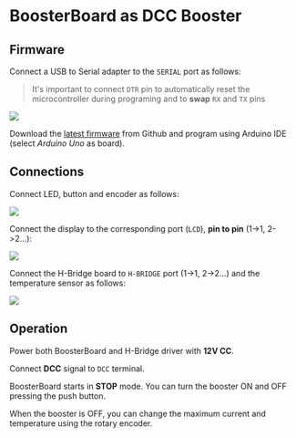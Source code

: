 
# BoosterBoard as DCC Booster

## Firmware

Connect a USB to Serial adapter to the `SERIAL` port as follows:

> It's important to connect `DTR` pin to automatically reset the microcontroller during programing and to **swap** `RX` and `TX` pins

![](https://github.com/lucadentella/BoosterBoard/raw/main/images/serial-programming.jpg)

Download the [latest firmware](https://github.com/lucadentella/BoosterBoard/tree/main/firmware) from Github and program using Arduino IDE (select *Arduino Uno* as board).

## Connections

Connect LED, button and encoder as follows:

![](https://github.com/lucadentella/BoosterBoard/raw/main/images/conn-booster-01.jpg)

Connect the display to the corresponding port (`LCD`), **pin to pin** (1->1, 2->2...): 

![](https://github.com/lucadentella/BoosterBoard/raw/main/images/conn-booster-02.jpg)

Connect the H-Bridge board to `H-BRIDGE` port (1->1, 2->2...) and the temperature sensor as follows:

![](https://github.com/lucadentella/BoosterBoard/raw/main/images/conn-booster-03.jpg)

## Operation

Power both BoosterBoard and H-Bridge driver with **12V CC**.

Connect **DCC** signal to `DCC` terminal.

BoosterBoard starts in **STOP** mode. You can turn the booster ON and OFF pressing the push button.

When the booster is OFF, you can change the maximum current and temperature using the rotary encoder.